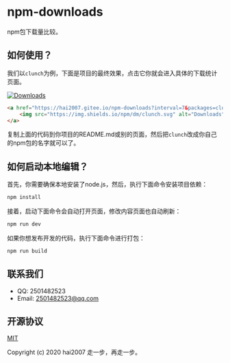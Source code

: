 # npm-downloads
npm包下载量比较。

## 如何使用？

我们以```clunch```为例，下面是项目的最终效果，点击它你就会进入具体的下载统计页面。

<a href="https://hai2007.gitee.io/npm-downloads?interval=7&packages=clunch"><img src="https://img.shields.io/npm/dm/clunch.svg" alt="Downloads"></a>

```html
<a href="https://hai2007.gitee.io/npm-downloads?interval=7&packages=clunch">
    <img src="https://img.shields.io/npm/dm/clunch.svg" alt="Downloads">
</a>
```

复制上面的代码到你项目的README.md或别的页面，然后把```clunch```改成你自己的npm包的名字就可以了。

## 如何启动本地编辑？

首先，你需要确保本地安装了node.js，然后，执行下面命令安装项目依赖：

```bash
npm install
```

接着，启动下面命令会自动打开页面，修改内容页面也自动刷新：

```bash
npm run dev
```

如果你想发布开发的代码，执行下面命令进行打包：

```bash
npm run build
```

## 联系我们

- QQ: 2501482523
- Email: 2501482523@qq.com

开源协议
---------------------------------------
[MIT](https://github.com/hai2007/npm-downloads/blob/master/LICENSE)

Copyright (c) 2020 hai2007 走一步，再走一步。
